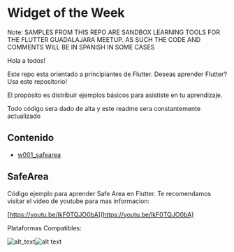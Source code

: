 # Widget of the Week
Note: 
SAMPLES FROM THIS REPO ARE SANDBOX LEARNING TOOLS FOR THE FLUTTER GUADALAJARA MEETUP. 
AS SUCH THE CODE AND COMMENTS WILL BE IN SPANISH IN SOME CASES

Hola a todos!

Este repo esta orientado a principiantes de Flutter. Deseas aprender Flutter? Usa este repositorio! 

El propósito es distribuir ejemplos básicos para asististe en tu aprendizaje.

Todo código sera dado de alta y este readme sera constantemente actualizado

## Contenido

- [w001_safearea](#SafeArea)




##  SafeArea

Código ejemplo para aprender Safe Area en Flutter.
Te recomendamos visitar el video de youtube para mas informacion:

[https://youtu.be/lkF0TQJO0bA](https://youtu.be/lkF0TQJO0bA)

Plataformas Compatibles:

![alt_text][ios_logo]![alt text][android_logo]





[ios_logo]: https://img.icons8.com/ios-filled/50/000000/ios-logo.png "ios"  
[google_logo]: https://img.icons8.com/color/48/000000/google-logo.png "google"
[android_logo]: https://img.icons8.com/cute-clipart/64/000000/android.png "android"
[flutter_logo]: https://img.icons8.com/color/48/000000/flutter.png "flutter"
[pdf_logo]: https://img.icons8.com/color/48/000000/pdf.png "pdf"
